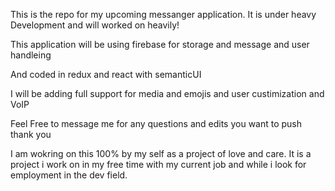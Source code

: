 This is the repo for my upcoming messanger application. It is under heavy Development and will worked on heavily!

This application will be using firebase for storage and message and user handleing

And coded in redux and react with semanticUI 

I will be adding full support for media and emojis and user custimization and VoIP 

Feel Free to message me for any questions and edits you want to push thank you

I am wokring on this 100% by my self as a project of love and care. It is a project i work on in my free time with my current job and while i look for employment in the dev field.
